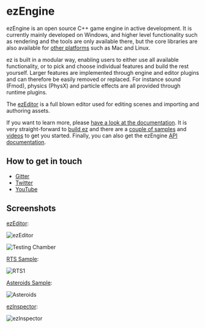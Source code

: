 # ezEngine

ezEngine is an open source C++ game engine in active development. It is currently mainly developed on Windows, and higher level functionality such as rendering and the tools are only available there, but the core libraries are also available for [other platforms](https://ezengine.github.io/docs/build/supported-platforms.html) such as Mac and Linux.

ez is built in a modular way, enabling users to either use all available functionality, or to pick and choose individual features and build the rest yourself. Larger features are implemented through engine and editor plugins and can therefore be easily removed or replaced. For instance sound (Fmod), physics (PhysX) and particle effects are all provided through runtime plugins.

The [ezEditor](https://github.com/ezEngine/ezEngine/wiki/ezEditor) is a full blown editor used for editing scenes and importing and authoring assets.

If you want to learn more, please [have a look at the documentation](https://ezengine.github.io/docs). It is very straight-forward to [build ez](https://ezengine.github.io/docs/build/building-ez.html) and there are a [couple of samples](https://ezengine.github.io/docs/#samples) and [videos](https://ezengine.github.io/docs/appendix/videos.html) to get you started. Finally, you can also get the ezEngine [API documentation](https://ezengine.github.io/docs/api-docs/api-docs.html).

## How to get in touch

* [Gitter](https://gitter.im/ezEngine/community)
* [Twitter](https://twitter.com/ezengineproject)
* [YouTube](https://www.youtube.com/channel/UCPoIG0ohCnCdIrCid00u15w)

## Screenshots

[ezEditor](https://github.com/ezEngine/ezEngine/wiki/ezEditor):

![ezEditor](https://raw.githubusercontent.com/wiki/ezEngine/ezEngine/editor/ezEditor.jpg)

![Testing Chamber](https://ezengine.github.io/docs/samples/media/tc1.jpg)

[RTS Sample](https://ezengine.github.io/docs/samples/rts.html):

![RTS1](https://ezengine.github.io/docs/samples/media/rts1.jpg)

[Asteroids Sample](https://ezengine.github.io/docs/samples/asteroids.html):

![Asteroids](https://ezengine.github.io/docs/samples/media/asteroids1.jpg)

[ezInspector](https://ezengine.github.io/docs/tools/inspector.html):

![ezInspector](https://ezengine.github.io/docs/tools/media/inspector.jpg)
